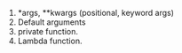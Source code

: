 1. *args, **kwargs (positional, keyword args)
1. Default arguments
1. private function.  
1. Lambda function.
